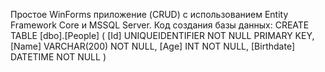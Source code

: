 Простое WinForms приложение (CRUD) с использованием Entity Framework Core и MSSQL Server.
Код создания базы данных:
CREATE TABLE [dbo].[People]
(
	[Id] UNIQUEIDENTIFIER NOT NULL PRIMARY KEY, 
    [Name] VARCHAR(200) NOT NULL, 
    [Age] INT NOT NULL, 
    [Birthdate] DATETIME NOT NULL
)